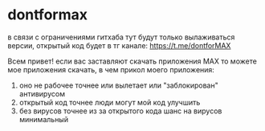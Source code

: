# dontformax

в связи с ограничениями гитхаба тут будут только вылаживаться версии, открытый код будет в тг канале: https://t.me/dontforMAX

Всем привет! если вас заставляют скачать приложения MAX то можете мое приложения скачать, в чем прикол моего приложения:
1. оно не рабочее
точнее или вылетает или "заблокирован" антивирусом
2. открытый код
точнее люди могут мой код улучшить
3. без вирусов
точнее из за открытого кода шанс на вирусов минимальный

